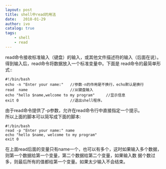 ```yaml
---
layout: post
title: shell中read的用法
date:	2018-01-29
author:	ivo
catalog: true
tags:
    - shell
    - read
---
```

read命令接收标准输入（键盘）的输入，或其他文件描述符的输入（后面在说）。得到输入后，read命令将数据放入一个标准变量中。下面是 read命令的最简单形式::  

```  
#!/bin/bash  
echo -n "Enter your name:"   //参数-n的作用是不换行，echo默认是换行  
read  name                   //从键盘输入  
echo "hello $name,welcome to my program"     //显示信息  
exit 0                       //退出shell程序。  
```  
由于read命令提供了-p参数，允许在read命令行中直接指定一个提示。  
所以上面的脚本可以简写成下面的脚本:
```
#!/bin/bash  
read -p "Enter your name:" name  
echo "hello $name, welcome to my program"  
exit 0  
```  
在上面read后面的变量只有name一个，也可以有多个，这时如果输入多个数据，则第一个数据给第一个变量，第二个数据给第二个变量，如果输入数 据个数过多，则最后所有的值都给第一个变量。如果太少输入不会结束。  
